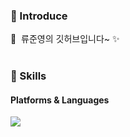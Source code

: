 ### 🤞 Introduce
<p>
  👋&nbsp; 류준영의 깃허브입니다~ ✨ <br/><br/>
</p>


### 💪 Skills
#### Platforms & Languages
<p>
  <img src="https://img.shields.io/badge/Java-007396?style=flat-square&logo=Java&logoColor=white"/>
</p>
